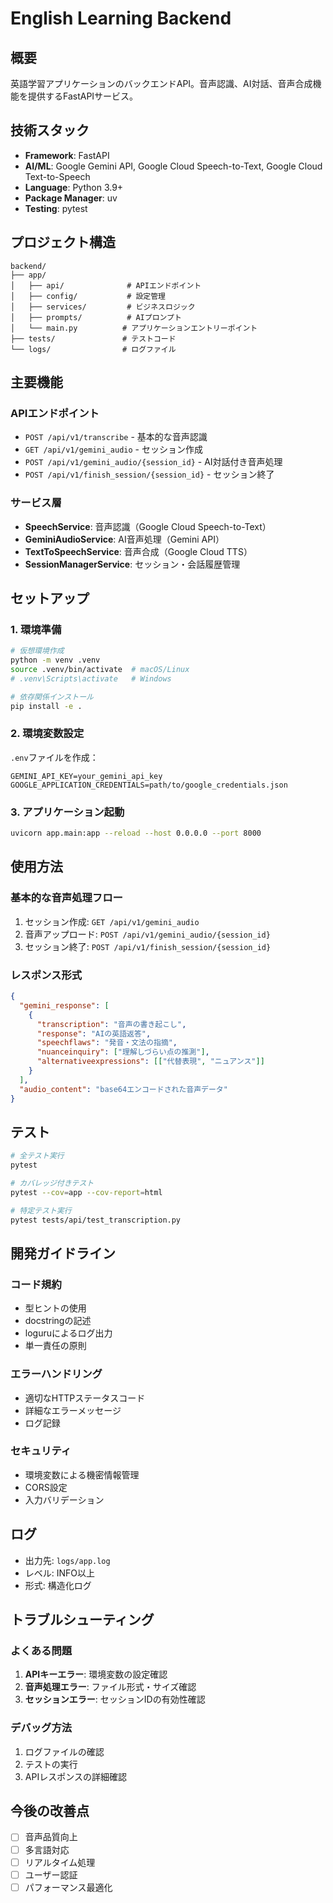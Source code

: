 # English Learning Backend

## 概要
英語学習アプリケーションのバックエンドAPI。音声認識、AI対話、音声合成機能を提供するFastAPIサービス。

## 技術スタック
- **Framework**: FastAPI
- **AI/ML**: Google Gemini API, Google Cloud Speech-to-Text, Google Cloud Text-to-Speech
- **Language**: Python 3.9+
- **Package Manager**: uv
- **Testing**: pytest

## プロジェクト構造
```
backend/
├── app/
│   ├── api/              # APIエンドポイント
│   ├── config/           # 設定管理
│   ├── services/         # ビジネスロジック
│   ├── prompts/          # AIプロンプト
│   └── main.py          # アプリケーションエントリーポイント
├── tests/               # テストコード
└── logs/                # ログファイル
```

## 主要機能

### APIエンドポイント
- `POST /api/v1/transcribe` - 基本的な音声認識
- `GET /api/v1/gemini_audio` - セッション作成
- `POST /api/v1/gemini_audio/{session_id}` - AI対話付き音声処理
- `POST /api/v1/finish_session/{session_id}` - セッション終了

### サービス層
- **SpeechService**: 音声認識（Google Cloud Speech-to-Text）
- **GeminiAudioService**: AI音声処理（Gemini API）
- **TextToSpeechService**: 音声合成（Google Cloud TTS）
- **SessionManagerService**: セッション・会話履歴管理

## セットアップ

### 1. 環境準備
```bash
# 仮想環境作成
python -m venv .venv
source .venv/bin/activate  # macOS/Linux
# .venv\Scripts\activate   # Windows

# 依存関係インストール
pip install -e .
```

### 2. 環境変数設定
`.env`ファイルを作成：
```env
GEMINI_API_KEY=your_gemini_api_key
GOOGLE_APPLICATION_CREDENTIALS=path/to/google_credentials.json
```

### 3. アプリケーション起動
```bash
uvicorn app.main:app --reload --host 0.0.0.0 --port 8000
```

## 使用方法

### 基本的な音声処理フロー
1. セッション作成: `GET /api/v1/gemini_audio`
2. 音声アップロード: `POST /api/v1/gemini_audio/{session_id}`
3. セッション終了: `POST /api/v1/finish_session/{session_id}`

### レスポンス形式
```json
{
  "gemini_response": [
    {
      "transcription": "音声の書き起こし",
      "response": "AIの英語返答",
      "speechflaws": "発音・文法の指摘",
      "nuanceinquiry": ["理解しづらい点の推測"],
      "alternativeexpressions": [["代替表現", "ニュアンス"]]
    }
  ],
  "audio_content": "base64エンコードされた音声データ"
}
```

## テスト
```bash
# 全テスト実行
pytest

# カバレッジ付きテスト
pytest --cov=app --cov-report=html

# 特定テスト実行
pytest tests/api/test_transcription.py
```

## 開発ガイドライン

### コード規約
- 型ヒントの使用
- docstringの記述
- loguruによるログ出力
- 単一責任の原則

### エラーハンドリング
- 適切なHTTPステータスコード
- 詳細なエラーメッセージ
- ログ記録

### セキュリティ
- 環境変数による機密情報管理
- CORS設定
- 入力バリデーション

## ログ
- 出力先: `logs/app.log`
- レベル: INFO以上
- 形式: 構造化ログ

## トラブルシューティング

### よくある問題
1. **APIキーエラー**: 環境変数の設定確認
2. **音声処理エラー**: ファイル形式・サイズ確認
3. **セッションエラー**: セッションIDの有効性確認

### デバッグ方法
1. ログファイルの確認
2. テストの実行
3. APIレスポンスの詳細確認

## 今後の改善点
- [ ] 音声品質向上
- [ ] 多言語対応
- [ ] リアルタイム処理
- [ ] ユーザー認証
- [ ] パフォーマンス最適化 